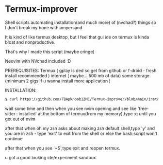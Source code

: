 # Termux-improver
Shell scripts automating installation(and much more) of (nvchad?) things so I don't break my bone with ampersand 

It is kind of like termux desktop, but I feel that gui ide on termux is kinda bloat and nonproductive.

That's why I made this script (maybe cringe)

Neovim with NVchad included :D

PREREQUISITES:
Termux ( gplay is ded so get from github or f-droid - fresh install recommended )
internet ( maybe... 500 mb of data)
some storage (minimum 2 gigs if u wanna install more application )

INSTALLATION:
```sh
$ curl https://github.com/TBApknoob12MC/Termux-improver/blob/main/install.sh | bash
```

wait some time and then when you see nvim opening and see like 'tree-sitter : installed' at the bottom of termux(from my memory),type :q until you get out of nvim

after that when oh my zsh asks about making zsh default shell,type 'y' and you are in zsh - type 'exit' to exit from the shell or else the bash script won't continue

after that when you see '~$',type exit and reopen termux.

u got a good looking ide/experiment sandbox
